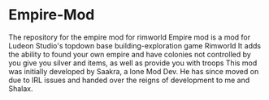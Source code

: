 # Empire-Mod
The repository for the empire mod for rimworld
Empire mod is a mod for Ludeon Studio's topdown base building-exploration game Rimworld
It adds the ability to found your own empire and have colonies not controlled by you give you silver and items, as well as provide you with troops
This mod was initially developed by Saakra, a lone Mod Dev. He has since moved on due to IRL issues and handed over the reigns of development to me and Shalax.
